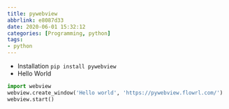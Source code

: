 ```yaml
---
title: pywebview
abbrlink: e8087d33
date: 2020-06-01 15:32:12
categories: [Programming, python]
tags: 
- python
---
```

* Installation
`pip install pywebview`
* Hello World
```python
import webview
webview.create_window('Hello world', 'https://pywebview.flowrl.com/')
webview.start()
```
